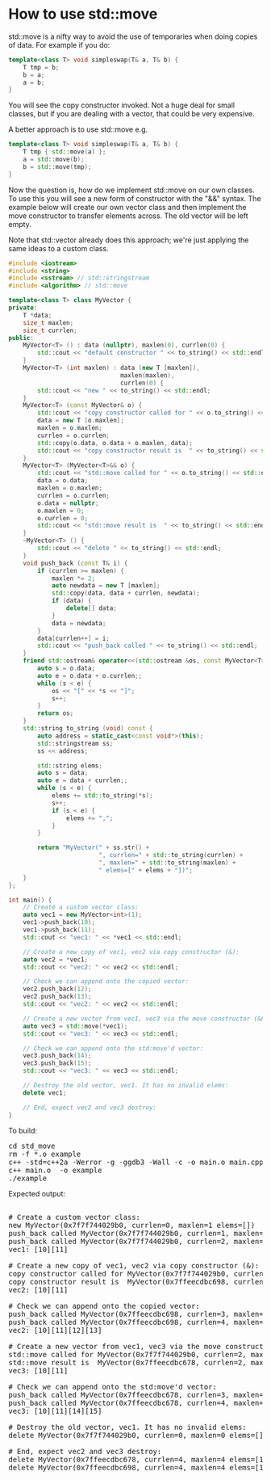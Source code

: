 How to use std::move
====================

std::move is a nifty way to avoid the use of temporaries when doing copies
of data. For example if you do:

```C++
template<class T> void simpleswap(T& a, T& b) {
    T tmp = b;
    b = a;
    a = b;
}
```

You will see the copy constructor invoked. Not a huge deal for small classes,
but if you are dealing with a vector, that could be very expensive.

A better approach is to use std::move e.g.

```C++
template<class T> void simpleswap(T& a, T& b) {
    T tmp { std::move(a) };
    a = std::move(b);
    b = std::move(tmp);
}
```

Now the question is, how do we implement std::move on our own classes.
To use this you will see a new form of constructor with the "&&" syntax.
The example below will create our own vector class and then implement
the move constructor to transfer elements across. The old vector will
be left empty.

Note that std::vector already does this approach; we're just applying
the same ideas to a custom class.
```C++
#include <iostream>
#include <string>
#include <sstream> // std::stringstream
#include <algorithm> // std::move

template<class T> class MyVector {
private:
    T *data;
    size_t maxlen;
    size_t currlen;
public:
    MyVector<T> () : data (nullptr), maxlen(0), currlen(0) {
        std::cout << "default constructor " << to_string() << std::endl;
    }
    MyVector<T> (int maxlen) : data (new T [maxlen]),
                               maxlen(maxlen),
                               currlen(0) {
        std::cout << "new " << to_string() << std::endl;
    }
    MyVector<T> (const MyVector& o) {
        std::cout << "copy constructor called for " << o.to_string() << std::endl;
        data = new T [o.maxlen];
        maxlen = o.maxlen;
        currlen = o.currlen;
        std::copy(o.data, o.data + o.maxlen, data);
        std::cout << "copy constructor result is  " << to_string() << std::endl;
    }
    MyVector<T> (MyVector<T>&& o) {
        std::cout << "std::move called for " << o.to_string() << std::endl;
        data = o.data;
        maxlen = o.maxlen;
        currlen = o.currlen;
        o.data = nullptr;
        o.maxlen = 0;
        o.currlen = 0;
        std::cout << "std::move result is  " << to_string() << std::endl;
    }
    ~MyVector<T> () {
        std::cout << "delete " << to_string() << std::endl;
    }
    void push_back (const T& i) {
        if (currlen >= maxlen) {
            maxlen *= 2;
            auto newdata = new T [maxlen];
            std::copy(data, data + currlen, newdata);
            if (data) {
                delete[] data;
            }
            data = newdata;
        }
        data[currlen++] = i;
        std::cout << "push_back called " << to_string() << std::endl;
    }
    friend std::ostream& operator<<(std::ostream &os, const MyVector<T>& o) {
        auto s = o.data;
        auto e = o.data + o.currlen;;
        while (s < e) {
            os << "[" << *s << "]";
            s++;
        }
        return os;
    }
    std::string to_string (void) const {
        auto address = static_cast<const void*>(this);
        std::stringstream ss;
        ss << address;

        std::string elems;
        auto s = data;
        auto e = data + currlen;;
        while (s < e) {
            elems += std::to_string(*s);
            s++;
            if (s < e) {
                elems += ",";
            }
        }

        return "MyVector(" + ss.str() +
                         ", currlen=" + std::to_string(currlen) +
                         ", maxlen=" + std::to_string(maxlen) +
                         " elems=[" + elems + "])";
    }
};

int main() {
    // Create a custom vector class:
    auto vec1 = new MyVector<int>(1);
    vec1->push_back(10);
    vec1->push_back(11);
    std::cout << "vec1: " << *vec1 << std::endl;

    // Create a new copy of vec1, vec2 via copy constructor (&):
    auto vec2 = *vec1;
    std::cout << "vec2: " << vec2 << std::endl;

    // Check we can append onto the copied vector:
    vec2.push_back(12);
    vec2.push_back(13);
    std::cout << "vec2: " << vec2 << std::endl;

    // Create a new vector from vec1, vec3 via the move constructor (&&):
    auto vec3 = std::move(*vec1);
    std::cout << "vec3: " << vec3 << std::endl;

    // Check we can append onto the std:move'd vector:
    vec3.push_back(14);
    vec3.push_back(15);
    std::cout << "vec3: " << vec3 << std::endl;

    // Destroy the old vector, vec1. It has no invalid elems:
    delete vec1;

    // End, expect vec2 and vec3 destroy:
}
```
To build:
<pre>
cd std_move
rm -f *.o example
c++ -std=c++2a -Werror -g -ggdb3 -Wall -c -o main.o main.cpp
c++ main.o  -o example
./example
</pre>
Expected output:
<pre>

# Create a custom vector class:
new MyVector(0x7f7f744029b0, currlen=0, maxlen=1 elems=[])
push_back called MyVector(0x7f7f744029b0, currlen=1, maxlen=1 elems=[10])
push_back called MyVector(0x7f7f744029b0, currlen=2, maxlen=2 elems=[10,11])
vec1: [10][11]

# Create a new copy of vec1, vec2 via copy constructor (&):
copy constructor called for MyVector(0x7f7f744029b0, currlen=2, maxlen=2 elems=[10,11])
copy constructor result is  MyVector(0x7ffeecdbc698, currlen=2, maxlen=2 elems=[10,11])
vec2: [10][11]

# Check we can append onto the copied vector:
push_back called MyVector(0x7ffeecdbc698, currlen=3, maxlen=4 elems=[10,11,12])
push_back called MyVector(0x7ffeecdbc698, currlen=4, maxlen=4 elems=[10,11,12,13])
vec2: [10][11][12][13]

# Create a new vector from vec1, vec3 via the move constructor (&&):
std::move called for MyVector(0x7f7f744029b0, currlen=2, maxlen=2 elems=[10,11])
std::move result is  MyVector(0x7ffeecdbc678, currlen=2, maxlen=2 elems=[10,11])
vec3: [10][11]

# Check we can append onto the std:move'd vector:
push_back called MyVector(0x7ffeecdbc678, currlen=3, maxlen=4 elems=[10,11,14])
push_back called MyVector(0x7ffeecdbc678, currlen=4, maxlen=4 elems=[10,11,14,15])
vec3: [10][11][14][15]

# Destroy the old vector, vec1. It has no invalid elems:
delete MyVector(0x7f7f744029b0, currlen=0, maxlen=0 elems=[])

# End, expect vec2 and vec3 destroy:
delete MyVector(0x7ffeecdbc678, currlen=4, maxlen=4 elems=[10,11,14,15])
delete MyVector(0x7ffeecdbc698, currlen=4, maxlen=4 elems=[10,11,12,13])
</pre>

